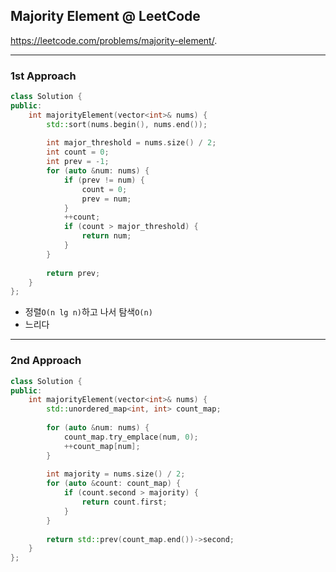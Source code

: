 ## Majority Element @ LeetCode

<https://leetcode.com/problems/majority-element/>.

---
### 1st Approach

```C++
class Solution {
public:
    int majorityElement(vector<int>& nums) {
        std::sort(nums.begin(), nums.end());
        
        int major_threshold = nums.size() / 2;
        int count = 0;
        int prev = -1;
        for (auto &num: nums) {
            if (prev != num) {
                count = 0;
                prev = num;
            }
            ++count;
            if (count > major_threshold) {
                return num;
            }
        }
        
        return prev;
    }
};
```

- 정렬`O(n lg n)`하고 나서 탐색`O(n)`
- 느리다

---
### 2nd Approach

```C++
class Solution {
public:
    int majorityElement(vector<int>& nums) {
        std::unordered_map<int, int> count_map;
        
        for (auto &num: nums) {
            count_map.try_emplace(num, 0);
            ++count_map[num];
        }
        
        int majority = nums.size() / 2;
        for (auto &count: count_map) {
            if (count.second > majority) {
                return count.first;
            }
        }
        
        return std::prev(count_map.end())->second;
    }
};
```
